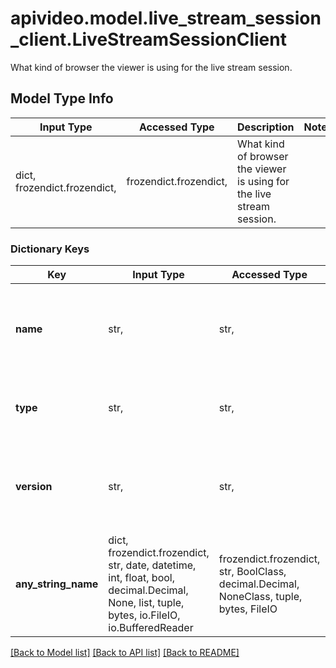# apivideo.model.live_stream_session_client.LiveStreamSessionClient

What kind of browser the viewer is using for the live stream session.

## Model Type Info
Input Type | Accessed Type | Description | Notes
------------ | ------------- | ------------- | -------------
dict, frozendict.frozendict,  | frozendict.frozendict,  | What kind of browser the viewer is using for the live stream session. | 

### Dictionary Keys
Key | Input Type | Accessed Type | Description | Notes
------------ | ------------- | ------------- | ------------- | -------------
**name** | str,  | str,  | The name of the browser used to view the live stream session. | [optional] 
**type** | str,  | str,  | The type of client used to view the live stream session. | [optional] 
**version** | str,  | str,  | The version of the browser used to view the live stream session. | [optional] 
**any_string_name** | dict, frozendict.frozendict, str, date, datetime, int, float, bool, decimal.Decimal, None, list, tuple, bytes, io.FileIO, io.BufferedReader | frozendict.frozendict, str, BoolClass, decimal.Decimal, NoneClass, tuple, bytes, FileIO | any string name can be used but the value must be the correct type | [optional]

[[Back to Model list]](../../README.md#documentation-for-models) [[Back to API list]](../../README.md#documentation-for-api-endpoints) [[Back to README]](../../README.md)

